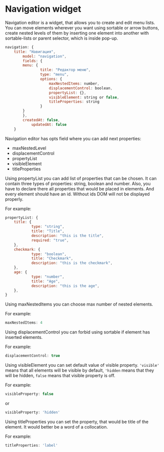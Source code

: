# Navigation widget

Navigation editor is a widget, that allows you to create and edit menu lists.
You can move elements wherever you want using sortable or arrow buttons,
create nested levels of them by inserting one element into another with
sortable-lists or parent selector, which is inside pop-up.

```javascript
navigation: {
    title: "Навигация",
        model: "navigation",
        fields: {
        menu: {
                title: "Редактор меню", 
                type: "menu",
                options: {
                    maxNestedItems: number,
                    displacementControl: boolean,
                    propertyList: {},
                    visibleElement: string or false,
                    titleProperties: string
                }
        }
        },
        createdAt: false,
            updatedAt: false
    }
```

Navigation editor has opts field where you can add next properties:
+ maxNestedLevel
+ displacementControl
+ propertyList
+ visibleElement
+ titleProperties

Using propertyList you can add list of properties that can be chosen.
It can contain three types of properties: string, boolean and number.
Also, you have to declare there all properties that would be placed in
elements. And every element should have an id. Without ids DOM will not be
displayed properly.

For example:
```javascript
propertyList: {
    title: {
            type: "string", 
            title: "Title",
            description: "this is the title",
            required: "true",
    },
    checkmark: {
            type: "boolean",
            title: "Checkmark",
            description: "this is the checkmark",
    },
    age: {
            type: "number",
            title: "Age",
            description: "this is the age",
    },
}
```

Using maxNestedItems you can choose max number of nested elements.

For example:
```javascript
maxNestedItems: 4
```

Using displacementControl you can forbid using sortable 
if element has inserted elements.

For example:
```javascript
displacementControl: true
```

Using visibleElement you can set default value of visible
property. ```'visible'``` means that all elements will be
visible by default, ```'hidden``` means that they will be
hidden, ```false``` means that visible property is off.

For example:
```javascript
visibleProperty: false
```
or
```javascript
visibleProperty: 'hidden'
```

Using titleProperties you can set the property, that would
be title of the element. It would better be a word of a
collocation.

For example:
```javascript
titleProperties: 'label'
```
